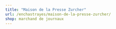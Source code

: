 ```yaml
---
title: "Maison de la Presse Zurcher"
url: /enchastrayes/maison-de-la-presse-zurcher/
shop: marchand de journaux
---
```

